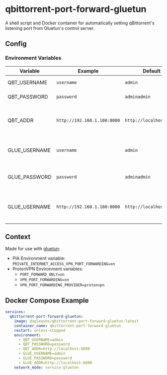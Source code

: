 # qbittorrent-port-forward-gluetun

A shell script and Docker container for automatically setting qBittorrent's listening port from Gluetun's control server.

## Config

### Environment Variables

| Variable     | Example                     | Default                      | Description                                                     |
|--------------|-----------------------------|------------------------------|-----------------------------------------------------------------|
| QBT_USERNAME | `username`                  | `admin`                      | qBittorrent username                                            |
| QBT_PASSWORD | `password`                  | `adminadmin`                 | qBittorrent password                                            |
| QBT_ADDR     | `http://192.168.1.100:8080` | `http://localhost:8080`      | HTTP URL for the qBittorrent web UI, with port                  |
| GLUE_USERNAME| `username`                  | `admin`                      | Username for the gluetun web UI                                 |
| GLUE_PASSWORD| `password`                  | `adminadmin`                 | Password for the gluetun web UI                                 |
| GLUE_USERNAME| `http://192.168.1.100:8000` | `http://localhost:8000`      | HTTP URL for the gluetun web UI, with port                      |

## Context

Made for use with [gluetun](https://github.com/qdm12/gluetun):

* PIA Environment variable: `PRIVATE_INTERNET_ACCESS_VPN_PORT_FORWARDING=on`
* ProtonVPN Environment variables: 
  - `PORT_FORWARD_ONLY=on`
  - `VPN_PORT_FORWARDING=on`
  - `VPN_PORT_FORWARDING_PROVIDER=protonvpn`
  
## Docker Compose Example
```yaml
services:
  qbittorrent-port-forward-gluetun:
    image: dagleaves/qbittorrent-port-forward-gluetun:latest
    container_name: qbittorrent-port-forward-gluetun
    restart: unless-stopped
    environment:
      - QBT_USERNAME=admin
      - QBT_PASSWORD=password
      - QBT_ADDR=http://localhost:8080
      - GLUE_USERNAME=admin
      - GLUE_PASSWORD=password
      - GLUE_ADDR=http://localhost:8000
    network_mode: service:gluetun
```
